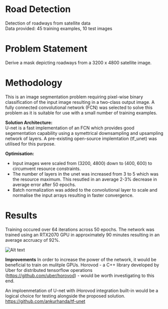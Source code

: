 # Road Detection
Detection of roadways from satellite data  
Data provided: 45 training examples, 10 test images  

# Problem Statement
Derive a mask depicting roadways from a 3200 x 4800 satellite image. 


# Methodology
This is an image segmentation problem requiring pixel-wise binary classification of the input image resulting in a two-class output image. A fully connected convolutional network (FCN) was selected to solve this problem as it is suitable for use with a small number of training examples.

**Solution Architecture:**  
U-net is a fast implementation of an FCN which provides good segementation capability using a symettrical downsampling and upsampling network of layers. A pre-existing open-source implemtation (tf_unet) was utilised for this purpose.


**Optimisation:**  
- Input images were scaled from (3200, 4800) down to (400, 600) to circumvent resource constraints.
- The number of layers in the unet was increased from 3 to 5 which was the resource maximum. This resutled in an average 2-3% decrease in average error after 50 epochs.
- Batch normalization was added to the convolutional layer to scale and normalise the input arrays resulting in faster convergence.


# Results  
Training occured over 64 iterations across 50 epochs. The network was trained using an RTX2070 GPU in approximately 90 minutes resulting in an average accruacy of 92%.

![Alt text](https://user-images.githubusercontent.com/14899131/50379633-9928a080-06b3-11e9-8d0b-7f88bc6cacbb.png?raw=true "Title")



**Improvements**
In order to increase the power of the network, it would be beneficial to train on mulitple GPUs. Horovod - a C++ library developed by Uber for distributed tensorflow operations (https://github.com/uber/horovod) - would be worth investigating to this end. 

An imploenmetation of U-net with iHorovod integration built-in would be a logical choice for testing alongside the proposed solution.
https://github.com/ankurhanda/tf-unet







